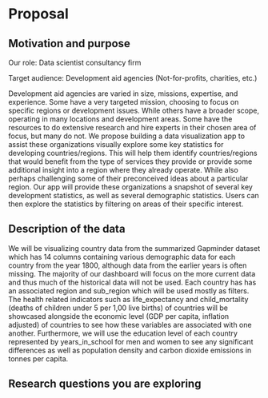 # Proposal

## Motivation and purpose

Our role: Data scientist consultancy firm

Target audience: Development aid agencies (Not-for-profits, charities, etc.) 

Development aid agencies are varied in size, missions, expertise, and experience. Some have a very targeted mission, choosing to focus on specific regions or development issues.  While others have a broader scope, operating in many locations and development areas.  Some have the resources to do extensive research and hire experts in their chosen area of focus, but many do not.   We propose building a data visualization app to assist these organizations visually explore some key statistics for developing countries/regions.  This will help them identify countries/regions that would benefit from the type of services they provide or provide some additional insight into a region where they already operate.  While also perhaps challenging some of their preconceived ideas about a particular region.   Our app will provide these organizations a snapshot of several key development statistics, as well as several demographic statistics.  Users can then explore the statistics by filtering on areas of their specific interest.  

## Description of the data

We will be visualizing country data from the summarized Gapminder dataset which has 14 columns containing various demographic data for each country from the year 1800, although data from the earlier years is often missing. The majority of our dashboard will focus on  the more current data and thus much of the historical data will not be used. Each country has has an associated region and sub_region which will be used mostly as filters. The health related indicators such as life_expectancy and child_mortality (deaths of children under 5 per 1,00 live births) of countries will be showcased alongside the economic level (GDP per capita, inflation adjusted) of countries to see how these variables are associated with one another. Furthermore, we will use the education level of each country represented by years_in_school for men and women to see any significant differences as well as population density and carbon dioxide emissions in tonnes per capita.

## Research questions you are exploring
